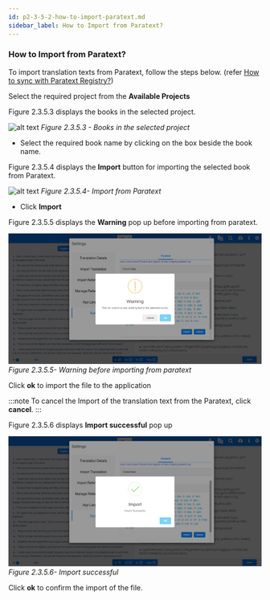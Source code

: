 ```yaml
---
id: p2-3-5-2-how-to-import-paratext.md
sidebar_label: How to Import from Paratext?
---
```


### How to Import from Paratext?

To import translation texts from Paratext, follow the steps below.
(refer [How to sync with Paratext Registry?](How-to-sync-with-Paratext-Registry/p2-3-5-1-how-to-sync.md))

Select the required project from the **Available Projects**

Figure 2.3.5.3 displays the books in the selected project.

![alt text](../../../../../static/AutographaLiveImages/Settings/books-in-the-selected-project-fig-2.3.5.3.jpg 'Books in the selected project')
_Figure 2.3.5.3 - Books in the selected project_

-   Select the required book name by clicking on the box beside the book name.

Figure 2.3.5.4 displays the **Import** button for importing the selected book from Paratext.

![alt text](../../../../../static/AutographaLiveImages/Settings/import-from-paratext-fig-2.3.5.4.jpg 'Import from Paratext')
_Figure 2.3.5.4- Import from Paratext_

-   Click **Import**

Figure 2.3.5.5 displays the **Warning** pop up before importing from paratext.

![alt text](../../../../../static/AutographaLiveImages/Settings/warning-before-importing-from-paratext-fig-2.3.5.5.jpg 'Warning before importing from paratext')
_Figure 2.3.5.5- Warning before importing from paratext_

Click **ok** to import the file to the application

:::note
To cancel the Import of the translation text from the Paratext, click **cancel**.
:::

Figure 2.3.5.6 displays **Import successful** pop up

![alt text](../../../../../static/AutographaLiveImages/Settings/successfully-imported-from-paratext-fig-2.3.5.6.jpg 'Import successful')
_Figure 2.3.5.6- Import successful_

Click **ok** to confirm the import of the file.

